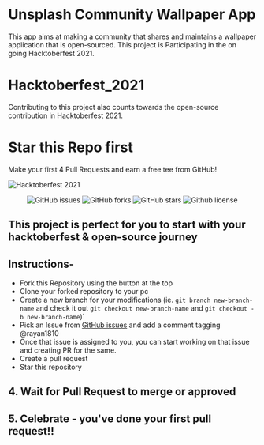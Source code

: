 # Unsplash Community Wallpaper App

This app aims at making a community that shares and maintains a wallpaper application that is open-sourced. This project is Participating in the on going Hacktoberfest 2021.

# Hacktoberfest_2021
Contributing to this project also counts towards the open-source contribution in Hacktoberfest 2021.

# Star this Repo first

Make your first 4 Pull Requests and earn a free tee from GitHub!

![Hacktoberfest 2021](https://github.blog/wp-content/uploads/2021/10/hacktoberfest-2021-github-guide.png)


<p align="center">
   <img alt="GitHub issues" src="https://img.shields.io/github/issues/rayan1810/unsplash-community-wallpaper-app"></a>
   <img alt="GitHub forks" src="https://img.shields.io/github/issues/rayan1810/unsplash-community-wallpaper-app"></a>
   <img alt="GitHub stars" src="https://img.shields.io/github/stars/rayan1810/unsplash-community-wallpaper-app"></a>
   <img alt="Github license" src="https://img.shields.io/github/license/rayan1810/unsplash-community-wallpaper-app0"></a>
</p>

## This project is perfect for you to start with your hacktoberfest & open-source journey

## Instructions-

- Fork this Repository using the button at the top
- Clone your forked repository to your pc
- Create a new branch for your modifications (ie. `git branch new-branch-name` and check it out `git checkout new-branch-name` and `git checkout -b new-branch-name`)`
- Pick an Issue from [GitHub issues](https://github.com/rayan1810/unsplash-community-wallpaper-app/issues) and add a comment tagging @rayan1810
- Once that issue is assigned to you, you can start working on that issue and creating PR for the same.
- Create a pull request
- Star this repository

## 4. Wait for Pull Request to merge or approved

## 5. Celebrate - you've done your first pull request!!


